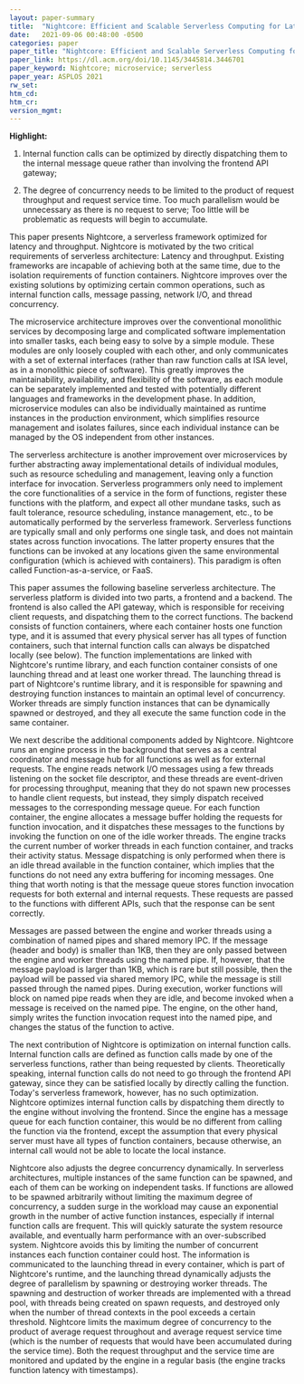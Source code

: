 ```yaml
---
layout: paper-summary
title:  "Nightcore: Efficient and Scalable Serverless Computing for Latency-Sensitive, Interactive Microservices"
date:   2021-09-06 00:48:00 -0500
categories: paper
paper_title: "Nightcore: Efficient and Scalable Serverless Computing for Latency-Sensitive, Interactive Microservices"
paper_link: https://dl.acm.org/doi/10.1145/3445814.3446701
paper_keyword: Nightcore; microservice; serverless
paper_year: ASPLOS 2021
rw_set:
htm_cd:
htm_cr:
version_mgmt:
---
```


**Highlight:**

1. Internal function calls can be optimized by directly dispatching them to the internal message queue rather than
   involving the frontend API gateway;

2. The degree of concurrency needs to be limited to the product of request throughput and request service time.
   Too much parallelism would be unnecessary as there is no request to serve; Too little will be problematic as 
   requests will begin to accumulate.
   

This paper presents Nightcore, a serverless framework optimized for latency and throughput. Nightcore is motivated by 
the two critical requirements of serverless architecture: Latency and throughput. Existing frameworks are incapable of
achieving both at the same time, due to the isolation requirements of function containers.
Nightcore improves over the existing solutions by optimizing certain common operations, such as internal function
calls, message passing, network I/O, and thread concurrency.

The microservice architecture improves over the conventional monolithic services by decomposing large and complicated 
software implementation into smaller tasks, each being easy to solve by a simple module. These modules are only loosely
coupled with each other, and only communicates with a set of external interfaces (rather than raw function calls at
ISA level, as in a monolithic piece of software). This greatly improves the maintainability, availability, and 
flexibility of the software, as each module can be separately implemented and tested with potentially different 
languages and frameworks in the development phase. In addition, microservice modules can also be individually 
maintained as runtime instances in the production environment, which simplifies resource management and isolates
failures, since each individual instance can be managed by the OS independent from other instances.

The serverless architecture is another improvement over microservices by further abstracting away implementational 
details of individual modules, such as resource scheduling and management, leaving only a function interface for 
invocation. Serverless programmers only need to implement the core functionalities of a service in the form of 
functions, register these functions with the platform, and expect all other mundane tasks, such as fault tolerance,
resource scheduling, instance management, etc., to be automatically performed by the serverless framework.
Serverless functions are typically small and only performs one single task, and does not maintain states across
function invocations. The latter property ensures that the functions can be invoked at any locations given the same
environmental configuration (which is achieved with containers).
This paradigm is often called Function-as-a-service, or FaaS.

This paper assumes the following baseline serverless architecture. The serverless platform is divided into two 
parts, a frontend and a backend. The frontend is also called the API gateway, which is responsible for receiving 
client requests, and dispatching them to the correct functions. The backend consists of function containers, where
each container hosts one function type, and it is assumed that every physical server has all types of function
containers, such that internal function calls can always be dispatched locally (see below).
The function implementations are linked with Nightcore's runtime library, and each function container consists of 
one launching thread and at least one worker thread. The launching thread is part of Nightcore's runtime library, and
it is responsible for spawning and destroying function instances to maintain an optimal level of concurrency. 
Worker threads are simply function instances that can be dynamically spawned or destroyed, and they all execute the 
same function code in the same container.

We next describe the additional components added by Nightcore. Nightcore runs an engine process in the background
that serves as a central coordinator and message hub for all functions as well as for external requests. 
The engine reads network I/O messages using a few threads listening on the socket file descriptor, and these threads
are event-driven for processing throughput, meaning that they do not spawn new processes to handle client requests,
but instead, they simply dispatch received messages to the corresponding message queue.
For each function container, the engine allocates a message buffer holding the requests for function invocation,
and it dispatches these messages to the functions by invoking the function on one of the idle worker threads.
The engine tracks the current number of worker threads in each function container, and tracks their activity status.
Message dispatching is only performed when there is an idle thread available in the function container, which
implies that the functions do not need any extra buffering for incoming messages.
One thing that worth noting is that the message queue stores function invocation requests for both external 
and internal requests. These requests are passed to the functions with different APIs, such that the response
can be sent correctly.

Messages are passed between the engine and worker threads using a combination of named pipes and shared memory IPC.
If the message (header and body) is smaller than 1KB, then they are only passed between the engine and worker threads
using the named pipe. If, however, that the message payload is larger than 1KB, which is rare but still possible,
then the payload will be passed via shared memory IPC, while the message is still passed through the named pipes.
During execution, worker functions will block on named pipe reads when they are idle, and become invoked when a 
message is received on the named pipe. The engine, on the other hand, simply writes the function invocation 
request into the named pipe, and changes the status of the function to active.

The next contribution of Nightcore is optimization on internal function calls.
Internal function calls are defined as function calls made by one of the serverless functions, 
rather than being requested by clients. Theoretically speaking, internal function calls do not need to go through the 
frontend API gateway, since they can be
satisfied locally by directly calling the function. Today's serverless framework, however, has no such optimization.
Nightcore optimizes internal function calls by dispatching them directly to the engine without involving
the frontend. Since the engine has a message queue for each function container, this would be no different from
calling the function via the frontend, except the assumption that every physical server must have all types of 
function containers, because otherwise, an internal call would not be able to locate the local instance.

Nightcore also adjusts the degree concurrency dynamically. In serverless architectures, multiple instances of the
same function can be spawned, and each of them can be working on independent tasks.
If functions are allowed to be spawned arbitrarily without limiting the maximum degree of concurrency, a sudden
surge in the workload may cause an exponential growth in the number of active function instances, especially if
internal function calls are frequent. This will quickly saturate the system resource available, and eventually 
harm performance with an over-subscribed system.
Nightcore avoids this by limiting the number of concurrent instances each function container could host.
The information is communicated to the launching thread in every container, which is part of Nightcore's runtime,
and the launching thread dynamically adjusts the degree of parallelism by spawning or destroying worker threads.
The spawning and destruction of worker threads are implemented with a thread pool, with threads being created 
on spawn requests, and destroyed only when the number of thread contexts in the pool exceeds a certain threshold.
Nightcore limits the maximum degree of concurrency to the product of average request throughout and average 
request service time (which is the number of requests that would have been accumulated during the service time).
Both the request throughput and the service time are monitored and updated by the engine in a regular basis 
(the engine tracks function latency with timestamps). 

